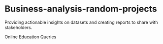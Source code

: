 # Business-analysis-random-projects
Providing actionable insights on datasets and creating reports to share with stakeholders. 

Online Education Queries








